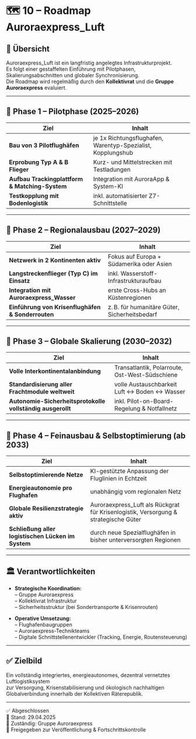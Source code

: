 <!--
Autor: Fabio Weidner
Version: 1.0
Sektion: Infrastruktur – Auroraexpress_Luft
Veröffentlichung: April 2025
-->

# 🗺️ 10 – Roadmap Auroraexpress_Luft

## 📆 Übersicht

Auroraexpress_Luft ist ein langfristig angelegtes Infrastrukturprojekt.  
Es folgt einer gestaffelten Einführung mit Pilotphasen, Skalierungsabschnitten und globaler Synchronisierung.  
Die Roadmap wird regelmäßig durch den **Kollektivrat** und die **Gruppe Auroraexpress** evaluiert.

---

## 🔹 Phase 1 – Pilotphase (2025–2026)

| Ziel | Inhalt |
|------|--------|
| **Bau von 3 Pilotflughäfen** | je 1x Richtungsflughafen, Warentyp-Spezialist, Kopplungshub |
| **Erprobung Typ A & B Flieger** | Kurz- und Mittelstrecken mit Testladungen |
| **Aufbau Trackingplattform & Matching-System** | Integration mit AuroraApp & System-KI |
| **Testkopplung mit Bodenlogistik** | inkl. automatisierter Z7-Schnittstelle |

---

## 🔹 Phase 2 – Regionalausbau (2027–2029)

| Ziel | Inhalt |
|------|--------|
| **Netzwerk in 2 Kontinenten aktiv** | Fokus auf Europa + Südamerika oder Asien |
| **Langstreckenflieger (Typ C) im Einsatz** | inkl. Wasserstoff-Infrastrukturaufbau |
| **Integration mit Auroraexpress_Wasser** | erste Cross-Hubs an Küstenregionen |
| **Einführung von Krisenflughäfen & Sonderrouten** | z. B. für humanitäre Güter, Sicherheitsbedarf |

---

## 🔹 Phase 3 – Globale Skalierung (2030–2032)

| Ziel | Inhalt |
|------|--------|
| **Volle Interkontinentalanbindung** | Transatlantik, Polarroute, Ost-West-Südschiene |
| **Standardisierung aller Frachtmodule weltweit** | volle Austauschbarkeit Luft ↔ Boden ↔ Wasser |
| **Autonomie-Sicherheitsprotokolle vollständig ausgerollt** | inkl. Pilot-on-Board-Regelung & Notfallnetz |

---

## 🔹 Phase 4 – Feinausbau & Selbstoptimierung (ab 2033)

| Ziel | Inhalt |
|------|--------|
| **Selbstoptimierende Netze** | KI-gestützte Anpassung der Fluglinien in Echtzeit |
| **Energieautonomie pro Flughafen** | unabhängig vom regionalen Netz |
| **Globale Resilienzstrategie aktiv** | Auroraexpress_Luft als Rückgrat für Krisenlogistik, Versorgung & strategische Güter |
| **Schließung aller logistischen Lücken im System** | durch neue Spezialflughäfen in bisher unterversorgten Regionen |

---

## 🏛️ Verantwortlichkeiten

- **Strategische Koordination:**  
  – Gruppe Auroraexpress  
  – Kollektivrat Infrastruktur  
  – Sicherheitsstruktur (bei Sondertransporte & Krisenrouten)

- **Operative Umsetzung:**  
  – Flughafenbaugruppen  
  – Auroraexpress-Technikteams  
  – Digitale Schnittstellenentwickler (Tracking, Energie, Routensteuerung)

---

## ✅ Zielbild

Ein vollständig integriertes, energieautonomes, dezentral vernetztes Luftlogistiksystem  
zur Versorgung, Krisenstabilisierung und ökologisch nachhaltigen Globalverbindung innerhalb der Kollektiven Räterepublik.

---

✅ Abgeschlossen  
📅 Stand: 29.04.2025  
🏩 Zuständig: Gruppe Auroraexpress  
🔐 Freigegeben zur Veröffentlichung & Fortschrittskontrolle
